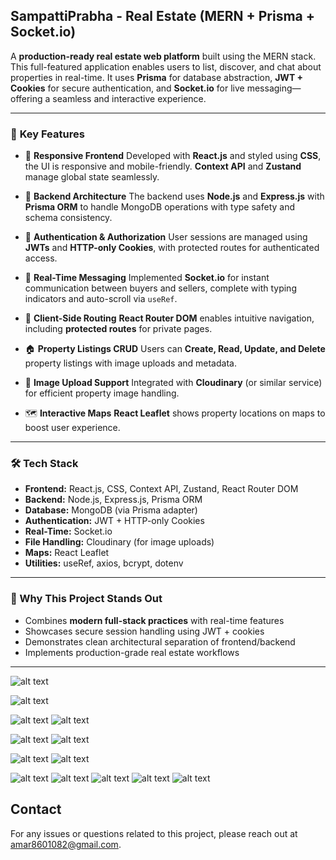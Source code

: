 ##  SampattiPrabha - Real Estate  (MERN + Prisma + Socket.io)

A **production-ready real estate web platform** built using the MERN stack. This full-featured application enables users to list, discover, and chat about properties in real-time. It uses **Prisma** for database abstraction, **JWT + Cookies** for secure authentication, and **Socket.io** for live messaging—offering a seamless and interactive experience.

---

### 🚀 **Key Features**

* 🔷 **Responsive Frontend**
  Developed with **React.js** and styled using **CSS**, the UI is responsive and mobile-friendly. **Context API** and **Zustand** manage global state seamlessly.

* 🧠 **Backend Architecture**
  The backend uses **Node.js** and **Express.js** with **Prisma ORM** to handle MongoDB operations with type safety and schema consistency.

* 🔐 **Authentication & Authorization**
  User sessions are managed using **JWTs** and **HTTP-only Cookies**, with protected routes for authenticated access.

* 💬 **Real-Time Messaging**
  Implemented **Socket.io** for instant communication between buyers and sellers, complete with typing indicators and auto-scroll via `useRef`.

* 🧭 **Client-Side Routing**
  **React Router DOM** enables intuitive navigation, including **protected routes** for private pages.

* 🏠 **Property Listings CRUD**
  Users can **Create, Read, Update, and Delete** property listings with image uploads and metadata.

* 📸 **Image Upload Support**
  Integrated with **Cloudinary** (or similar service) for efficient property image handling.

* 🗺️ **Interactive Maps**
  **React Leaflet** shows property locations on maps to boost user experience.

---

### 🛠 **Tech Stack**

* **Frontend:** React.js, CSS, Context API, Zustand, React Router DOM
* **Backend:** Node.js, Express.js, Prisma ORM
* **Database:** MongoDB (via Prisma adapter)
* **Authentication:** JWT + HTTP-only Cookies
* **Real-Time:** Socket.io
* **File Handling:** Cloudinary (for image uploads)
* **Maps:** React Leaflet
* **Utilities:** useRef, axios, bcrypt, dotenv

---

### 📌 Why This Project Stands Out

* Combines **modern full-stack practices** with real-time features
* Showcases secure session handling using JWT + cookies
* Demonstrates clean architectural separation of frontend/backend
* Implements production-grade real estate workflows
<!-- * Highly scalable and extensible for future features (e.g., payments, saved listings, admin panel) -->

---

<!-- ### ✅ Possible Add-Ons / Future Enhancements

* Admin dashboard for managing users and listings
* Full-text search with MongoDB Atlas or Algolia
* Stripe integration for paid promotions or premium listings
* Advanced filtering/sorting by price, location, and features
* Notifications using WebSockets or Push API -->


![alt text](ER-DIAGRAM/1.png)

<!-- ------------------------------------ -->
![alt text](ER-DIAGRAM/2.png)

![alt text](ER-DIAGRAM/01.png)
![alt text](ER-DIAGRAM/02.png)
<!-- ![alt text](ER-DIAGRAM/b.png) -->
<!-- ![alt text](ER-DIAGRAM/c.png) -->
<!-- ![alt text](ER-DIAGRAM/d.png) -->
![alt text](ER-DIAGRAM/03.png)
![alt text](ER-DIAGRAM/04.png)

![alt text](ER-DIAGRAM/e.png)
![alt text](ER-DIAGRAM/f.png)
<!-- ![alt text](ER-DIAGRAM/g.png) -->
![alt text](ER-DIAGRAM/h.png)
![alt text](ER-DIAGRAM/i.png)
![alt text](ER-DIAGRAM/j.png)
![alt text](ER-DIAGRAM/k.png)
![alt text](ER-DIAGRAM/l.png)

<!-- 
# RealState Thunder Client Collection

## Overview

This repository contains a **Thunder Client Collection** for the **RealState** project, which includes various API requests related to authentication, user management, and post handling. The collection is designed to facilitate testing and interaction with the backend of the RealState system, which is built around user authentication, data management, and secure access to protected routes.




## API Requests

### Authentication APIs

1. **Register User** (`POST`)
   - **URL**: `http://localhost:8000/api/auth/register`
   - **Description**: Registers a new user.
   - **Header**:
   Content-Type: application/json
   - **Body**:
     ```json
     {
       "username": "wolf",
       "email": "wolf@wolf.com",
       "password": "wolf"
     }
     ```

2. **Login** (`POST`)
   - **URL**: `http://localhost:8000/api/auth/login`
   - **Description**: Logs in a user.
   - **Body**:
     ```json
     {
       "username": "wolf",
       "password": "wolf"
     }
     ```

3. **Logout** (`POST`)
   - **URL**: `http://localhost:8000/api/auth/logout`
   - **Description**: Logs out the user.
   - **Headers**:
     - Cookie: `<JWT_TOKEN>`

### User APIs

4. **Get All Users** (`GET`)
   - **URL**: `http://localhost:8000/api/users/`
   - **Description**: Retrieves a list of all users.

5. **Get Single User** (`GET`)
   - **URL**: `http://localhost:8000/api/users/:userId`
   - **Description**: Retrieves details for a single user.
   - Example: `http://localhost:8000/api/users/66c32a7094cc344f2351361d`

6. **Update User** (`PUT`)
   - **URL**: `http://localhost:8000/api/users/:userId`
   - **Description**: Updates a user's details.
   - **Body**:
     ```json
     {
       "username": "mogambo",
       "email": "mogambo@wolf.com",
       "password": "mogambo"
     }
     ```

7. **Delete User** (`GET`)
   - **URL**: `http://localhost:8000/api/users/:userId`
   - **Description**: Deletes a user from the database.

### Protected Routes

8. **Test Protected Route** (`GET`)
   - **URL**: `http://localhost:8000/api/test/should-be-logged-in`
   - **Description**: Tests access to a route requiring user authentication.
   - **Headers**:
     - Cookie: `<JWT_TOKEN>`

9. **Test Admin Route** (`GET`)
   - **URL**: `http://localhost:8000/api/test/should-be-Admin`
   - **Description**: Tests access to a route restricted to admins.
   - **Headers**:
     - Cookie: `<JWT_TOKEN>`

### Post APIs

10. **Get All Posts** (`GET`)
    - **URL**: `http://localhost:8000/api/posts`
    - **Description**: Retrieves a list of all posts.

11. **Get Single Post** (`GET`)
    - **URL**: `http://localhost:8000/api/post/:postId`
    - **Description**: Retrieves details of a single post.
    - Example: `http://localhost:8000/api/post/66f54be0ad86a5b568401617`

12. **Update Post** (`PUT`)
    - **URL**: `http://localhost:8000/api/post/:postId`
    - **Description**: Updates the details of an existing post.

## How to Use

1. **Import Collection**: Open Thunder Client and import the JSON collection by navigating to the "Collections" tab.
2. **Set Environment**: Make sure your backend server is running locally or update the `localhost` URLs to your deployed backend if applicable.
3. **Send Requests**: Use the different requests within the collection to interact with your backend and verify functionality. -->


## Contact

For any issues or questions related to this project, please reach out at amar8601082@gmail.com.
